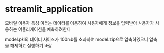 # streamlit_application


모바일 이용자 특성 이라는 데이터를 이용하여
사용자에게 정보를 입력받아
사용자가 사용하는 어플리케이션을 예측하려한다

model.pkl의 데이터 사이즈가 100mb를 초과하여
model.zip으로 압축하였으니
압축을 해제하고 실행하기 바람
